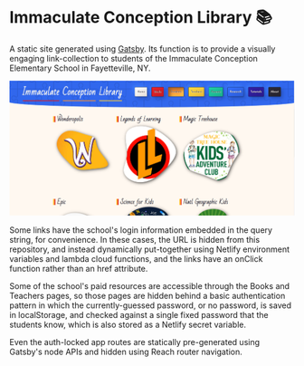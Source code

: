 <h1>
  Immaculate Conception Library 📚
</h1>

A static site generated using [Gatsby](https://www.gatsbyjs.org/). Its function is to provide a visually engaging link-collection
to students of the Immaculate Conception Elementary School in Fayetteville, NY.

![Screenshot](src/images/readme_screenshot.png)

Some links have the school's login information embedded in the query string, for convenience.
In these cases, the URL is hidden from this repository, and instead dynamically put-together using Netlify environment
variables and lambda cloud functions, and the links have an onClick function rather than an href attribute.

Some of the school's paid resources are accessible through the Books and Teachers pages, so those pages are hidden
behind a basic authentication pattern in which the currently-guessed password, or no password, is saved in localStorage,
and checked against a single fixed password that the students know, which is also stored as a Netlify secret variable.

Even the auth-locked app routes are statically pre-generated using Gatsby's node APIs and hidden using Reach router navigation.
